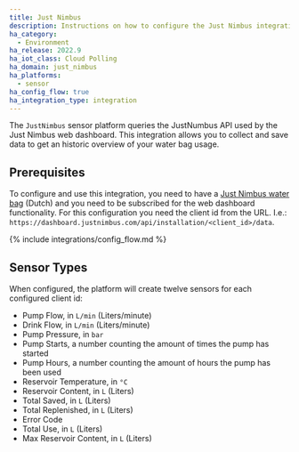 ```yaml
---
title: Just Nimbus
description: Instructions on how to configure the Just Nimbus integration within Home Assistant
ha_category:
  - Environment
ha_release: 2022.9
ha_iot_class: Cloud Polling
ha_domain: just_nimbus
ha_platforms:
  - sensor
ha_config_flow: true
ha_integration_type: integration
---
```


The `JustNimbus` sensor platform queries the JustNumbus API used by the Just Nimbus web dashboard.
This integration allows you to collect and save data to get an historic overview of your water bag
usage.

## Prerequisites

To configure and use this integration, you need to have a
[Just Nimbus water bag](https://justnimbus.com/regenwatersysteem/) (Dutch) and
you need to be subscribed for the web dashboard functionality. For this configuration you need the
client id from the URL. I.e.: `https://dashboard.justnimbus.com/api/installation/<client_id>/data`.

{% include integrations/config_flow.md %}

## Sensor Types

When configured, the platform will create twelve sensors for each configured client id:

- Pump Flow, in `L/min` (Liters/minute)
- Drink Flow, in `L/min` (Liters/minute)
- Pump Pressure, in `bar`
- Pump Starts, a number counting the amount of times the pump has started
- Pump Hours, a number counting the amount of hours the pump has been used
- Reservoir Temperature, in `°C`
- Reservoir Content, in `L` (Liters)
- Total Saved, in `L` (Liters)
- Total Replenished, in `L` (Liters)
- Error Code
- Total Use, in `L` (Liters)
- Max Reservoir Content, in `L` (Liters)

